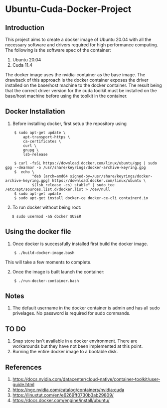 # Ubuntu-Cuda-Docker-Project
## Introduction
This project aims to create a docker image of Ubuntu 20.04 with all the necessary software and drivers required for high performance computing. The following is the software spec of the container:

1. Ubuntu 20.04
2. Cuda 11.4 

The docker image uses the nvidia-container as the base image. The drawback of this approach is the docker container exposes the driver installed on the base/host machine to the docker container. The result being that the correct driver version for the cuda toolkit must be installed on the base/host machine before using the toolkit in the container.



## Docker Installation
1. Before installing docker, first setup the repository using
```
    $ sudo apt-get update \
        apt-transport-https \
        ca-certificates \
        curl \
        gnupg \
        lsb-release
    
    $ curl -fsSL https://download.docker.com/linux/ubuntu/gpg | sudo gpg --dearmor -o /usr/share/keyrings/docker-archive-keyring.gpg
    $  echo \
            "deb [arch=amd64 signed-by=/usr/share/keyrings/docker-archive-keyring.gpg] https://download.docker.com/linux/ubuntu \
            $(lsb_release -cs) stable" | sudo tee /etc/apt/sources.list.d/docker.list > /dev/null
    $ sudo apt-get update
    $ sudo apt-get install docker-ce docker-ce-cli containerd.io
```
2. To run docker without being root:
 ```   
    $ sudo usermod -aG docker $USER
```

## Using the docker file
1. Once docker is successfully installed first build the docker image.
```   
    $ ./build-docker-image.bash
```
This will take a few moments to complete. 

2. Once the image is built launch the container:
```   
    $ ./run-docker-container.bash
```
## Notes
1. The default username in the docker container is admin and has all sudo privelages. No password is required for sudo commands.


## TO DO
1. Snap store isn't available in a docker environment. There are workarounds but they have not been implemented at this point. 
2. Burning the entire docker image to a bootable disk.

## References
1. https://docs.nvidia.com/datacenter/cloud-native/container-toolkit/user-guide.html
2. https://ngc.nvidia.com/catalog/containers/nvidia:cuda
3. https://linuxtut.com/en/e6269ff0730b3ab29809/
4. https://docs.docker.com/engine/install/ubuntu/ 